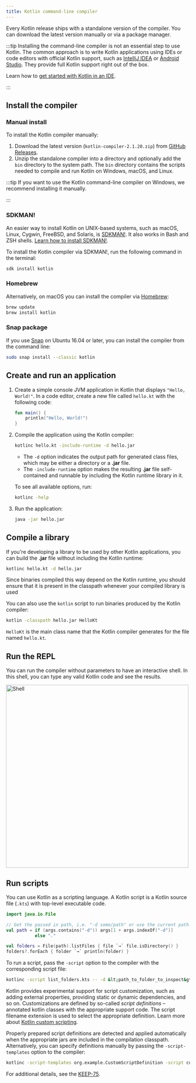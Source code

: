 ```yaml
---
title: Kotlin command-line compiler
---
```



Every Kotlin release ships with a standalone version of the compiler. You can download the latest version manually or via a package manager.

:::tip
Installing the command-line compiler is not an essential step to use Kotlin.
The common approach is to write Kotlin applications using IDEs or code editors with official Kotlin support,
such as [IntelliJ IDEA](https://www.jetbrains.com/idea/) or [Android Studio](https://developer.android.com/studio).
They provide full Kotlin support right out of the box.

Learn how to [get started with Kotlin in an IDE](getting-started.md).

:::


## Install the compiler

### Manual install

To install the Kotlin compiler manually:

1. Download the latest version (`kotlin-compiler-2.1.20.zip`) from [GitHub Releases](https://github.com/JetBrains/kotlin/releases/tag/v2.1.20).
2. Unzip the standalone compiler into a directory and optionally add the `bin` directory to the system path.
The `bin` directory contains the scripts needed to compile and run Kotlin on Windows, macOS, and Linux.

:::tip
If you want to use the Kotlin command-line compiler on Windows, we recommend installing it manually.

:::


### SDKMAN!

An easier way to install Kotlin on UNIX-based systems, such as macOS, Linux, Cygwin, FreeBSD, and Solaris, is
[SDKMAN!](https://sdkman.io). It also works in Bash and ZSH shells. [Learn how to install SDKMAN!](https://sdkman.io/install).

To install the Kotlin compiler via SDKMAN!, run the following command in the terminal:

```bash
sdk install kotlin
```

### Homebrew

Alternatively, on macOS you can install the compiler via [Homebrew](https://brew.sh/):

```bash
brew update
brew install kotlin
```

### Snap package

If you use [Snap](https://snapcraft.io/) on Ubuntu 16.04 or later, you can install the compiler from the command line:

```bash
sudo snap install --classic kotlin
```

## Create and run an application

1. Create a simple console JVM application in Kotlin that displays `"Hello, World!"`. 
   In a code editor, create a new file called `hello.kt` with the following code:

   ```kotlin
   fun main() {
       println("Hello, World!")
   }
   ```

2. Compile the application using the Kotlin compiler:

   ```bash
   kotlinc hello.kt -include-runtime -d hello.jar
   ```

   * The `-d` option indicates the output path for generated class files, which may be either a directory or a **.jar** file.
   * The `-include-runtime` option makes the resulting **.jar** file self-contained and runnable by including the Kotlin runtime
library in it.

   To see all available options, run:

   ```bash
   kotlinc -help
   ```

3. Run the application:

   ```bash
   java -jar hello.jar
   ```

## Compile a library

If you're developing a library to be used by other Kotlin applications, you can build the **.jar** file without including
the Kotlin runtime:

```bash
kotlinc hello.kt -d hello.jar
```

Since binaries compiled this way depend on the Kotlin runtime, 
you should ensure that it is present in the classpath whenever your compiled library is used

You can also use the `kotlin` script to run binaries produced by the Kotlin compiler:

```bash
kotlin -classpath hello.jar HelloKt
```

`HelloKt` is the main class name that the Kotlin compiler generates for the file named `hello.kt`.

## Run the REPL

You can run the compiler without parameters to have an interactive shell. In this shell, you can type any valid Kotlin code
and see the results.

<img src="kotlin-shell.png" alt="Shell" width="500"/>

## Run scripts

You can use Kotlin as a scripting language.
A Kotlin script is a Kotlin source file (`.kts`) with top-level executable code.

```kotlin
import java.io.File

// Get the passed in path, i.e. "-d some/path" or use the current path.
val path = if (args.contains("-d")) args[1 + args.indexOf("-d")]
           else "."

val folders = File(path).listFiles { file `→` file.isDirectory() }
folders?.forEach { folder `→` println(folder) }
```

To run a script, pass the `-script` option to the compiler with the corresponding script file:

```bash
kotlinc -script list_folders.kts -- -d &lt;path_to_folder_to_inspect&gt;
```

Kotlin provides experimental support for script customization, such as adding external properties,
providing static or dynamic dependencies, and so on.
Customizations are defined by so-called _script definitions_ – annotated kotlin classes with the appropriate support code.
The script filename extension is used to select the appropriate definition.
Learn more about [Kotlin custom scripting](custom-script-deps-tutorial.md).

Properly prepared script definitions are detected and applied automatically when the appropriate jars are included
in the compilation classpath. Alternatively, you can specify definitions manually by passing the `-script-templates` option
to the compiler:

```bash
kotlinc -script-templates org.example.CustomScriptDefinition -script custom.script1.kts
```

For additional details, see the [KEEP-75](https://github.com/Kotlin/KEEP/blob/master/proposals/scripting-support.md).